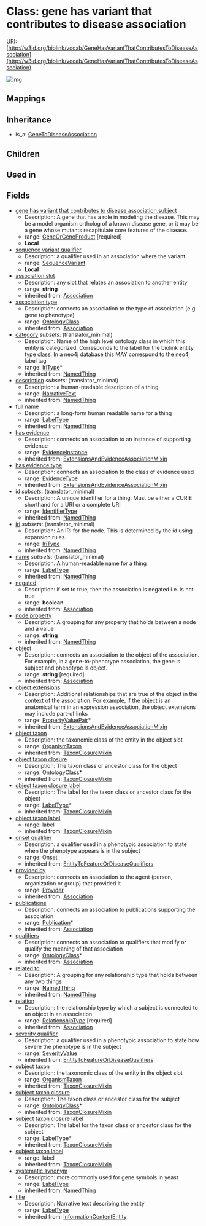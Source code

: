# Class: gene has variant that contributes to disease association




URI: [http://w3id.org/biolink/vocab/GeneHasVariantThatContributesToDiseaseAssociation](http://w3id.org/biolink/vocab/GeneHasVariantThatContributesToDiseaseAssociation)

![img](http://yuml.me/diagram/nofunky;dir:TB/class/\[GeneHasVariantThatContributesToDiseaseAssociation|id(i):identifier_type%20%3F;name(i):label_type%20%3F;category(i):iri_type%20*;node_property(i):string%20%3F;iri(i):iri_type%20%3F;full_name(i):label_type%20%3F;description(i):narrative_text%20%3F;systematic_synonym(i):label_type%20%3F;title(i):label_type%20%3F;subject_taxon_closure_label(i):label_type%20*;object_taxon_closure_label(i):label_type%20*;has_evidence(i):evidence_instance%20%3F;negated(i):boolean%20%3F;object(i):string;association_slot(i):string%20%3F]-%20onset%20qualifier(i)%20%3F>\[Onset],%20\[GeneHasVariantThatContributesToDiseaseAssociation]-%20severity%20qualifier(i)%20%3F>\[SeverityValue],%20\[GeneHasVariantThatContributesToDiseaseAssociation]-%20provided%20by(i)%20%3F>\[Provider],%20\[GeneHasVariantThatContributesToDiseaseAssociation]-%20publications(i)%20*>\[Publication],%20\[GeneHasVariantThatContributesToDiseaseAssociation]-%20qualifiers(i)%20*>\[OntologyClass],%20\[GeneHasVariantThatContributesToDiseaseAssociation]-%20relation(i)>\[RelationshipType],%20\[GeneHasVariantThatContributesToDiseaseAssociation]-%20association%20type(i)%20%3F>\[OntologyClass],%20\[GeneHasVariantThatContributesToDiseaseAssociation]-%20has%20evidence%20type(i)%20%3F>\[EvidenceType],%20\[GeneHasVariantThatContributesToDiseaseAssociation]-%20object%20extensions(i)%20*>\[PropertyValuePair],%20\[GeneHasVariantThatContributesToDiseaseAssociation]-%20object%20taxon%20closure(i)%20*>\[OntologyClass],%20\[GeneHasVariantThatContributesToDiseaseAssociation]-%20object%20taxon(i)%20%3F>\[OrganismTaxon],%20\[GeneHasVariantThatContributesToDiseaseAssociation]-%20subject%20taxon%20closure(i)%20*>\[OntologyClass],%20\[GeneHasVariantThatContributesToDiseaseAssociation]-%20subject%20taxon(i)%20%3F>\[OrganismTaxon],%20\[GeneHasVariantThatContributesToDiseaseAssociation]-%20related%20to(i)%20%3F>\[NamedThing],%20\[GeneHasVariantThatContributesToDiseaseAssociation]-%20subject>\[GeneOrGeneProduct],%20\[GeneHasVariantThatContributesToDiseaseAssociation]-%20sequence%20variant%20qualifier%20%3F>\[SequenceVariant],%20\[GeneToDiseaseAssociation]^-\[GeneHasVariantThatContributesToDiseaseAssociation])
## Mappings

## Inheritance

 *  is_a: [GeneToDiseaseAssociation](GeneToDiseaseAssociation.md)
## Children

## Used in

## Fields

 * [gene has variant that contributes to disease association.subject](gene_has_variant_that_contributes_to_disease_association_subject.md)
    * Description: A gene that has a role in modeling the disease. This may be a model organism ortholog of a known disease gene, or it may be a gene whose mutants recapitulate core features of the disease.
    * range: [GeneOrGeneProduct](GeneOrGeneProduct.md) [required]
    * __Local__
 * [sequence variant qualifier](sequence_variant_qualifier.md)
    * Description: a qualifier used in an association where the variant
    * range: [SequenceVariant](SequenceVariant.md)
    * __Local__
 * [association slot](association_slot.md)
    * Description: any slot that relates an association to another entity
    * range: **string**
    * inherited from: [Association](Association.md)
 * [association type](association_type.md)
    * Description: connects an association to the type of association (e.g. gene to phenotype)
    * range: [OntologyClass](OntologyClass.md)
    * inherited from: [Association](Association.md)
 * [category](category.md) *subsets*: (translator_minimal)
    * Description: Name of the high level ontology class in which this entity is categorized. Corresponds to the label for the biolink entity type class. In a neo4j database this MAY correspond to the neo4j label tag
    * range: [IriType](IriType.md)*
    * inherited from: [NamedThing](NamedThing.md)
 * [description](description.md) *subsets*: (translator_minimal)
    * Description: a human-readable description of a thing
    * range: [NarrativeText](NarrativeText.md)
    * inherited from: [NamedThing](NamedThing.md)
 * [full name](full_name.md)
    * Description: a long-form human readable name for a thing
    * range: [LabelType](LabelType.md)
    * inherited from: [NamedThing](NamedThing.md)
 * [has evidence](has_evidence.md)
    * Description: connects an association to an instance of supporting evidence
    * range: [EvidenceInstance](EvidenceInstance.md)
    * inherited from: [ExtensionsAndEvidenceAssociationMixin](ExtensionsAndEvidenceAssociationMixin.md)
 * [has evidence type](has_evidence_type.md)
    * Description: connects an association to the class of evidence used
    * range: [EvidenceType](EvidenceType.md)
    * inherited from: [ExtensionsAndEvidenceAssociationMixin](ExtensionsAndEvidenceAssociationMixin.md)
 * [id](id.md) *subsets*: (translator_minimal)
    * Description: A unique identifier for a thing. Must be either a CURIE shorthand for a URI or a complete URI
    * range: [IdentifierType](IdentifierType.md)
    * inherited from: [NamedThing](NamedThing.md)
 * [iri](iri.md) *subsets*: (translator_minimal)
    * Description: An IRI for the node. This is determined by the id using expansion rules.
    * range: [IriType](IriType.md)
    * inherited from: [NamedThing](NamedThing.md)
 * [name](name.md) *subsets*: (translator_minimal)
    * Description: A human-readable name for a thing
    * range: [LabelType](LabelType.md)
    * inherited from: [NamedThing](NamedThing.md)
 * [negated](negated.md)
    * Description: if set to true, then the association is negated i.e. is not true
    * range: **boolean**
    * inherited from: [Association](Association.md)
 * [node property](node_property.md)
    * Description: A grouping for any property that holds between a node and a value
    * range: **string**
    * inherited from: [NamedThing](NamedThing.md)
 * [object](object.md)
    * Description: connects an association to the object of the association. For example, in a gene-to-phenotype association, the gene is subject and phenotype is object.
    * range: **string** [required]
    * inherited from: [Association](Association.md)
 * [object extensions](object_extensions.md)
    * Description: Additional relationships that are true of the object in the context of the association. For example, if the object is an anatomical term in an expression association, the object extensions may include part-of links
    * range: [PropertyValuePair](PropertyValuePair.md)*
    * inherited from: [ExtensionsAndEvidenceAssociationMixin](ExtensionsAndEvidenceAssociationMixin.md)
 * [object taxon](object_taxon.md)
    * Description: the taxonomic class of the entity in the object slot
    * range: [OrganismTaxon](OrganismTaxon.md)
    * inherited from: [TaxonClosureMixin](TaxonClosureMixin.md)
 * [object taxon closure](object_taxon_closure.md)
    * Description: The taxon class or ancestor class for the object
    * range: [OntologyClass](OntologyClass.md)*
    * inherited from: [TaxonClosureMixin](TaxonClosureMixin.md)
 * [object taxon closure label](object_taxon_closure_label.md)
    * Description: The label for the taxon class or ancestor class for the object
    * range: [LabelType](LabelType.md)*
    * inherited from: [TaxonClosureMixin](TaxonClosureMixin.md)
 * [object taxon label](object_taxon_label.md)
    * range: label
    * inherited from: [TaxonClosureMixin](TaxonClosureMixin.md)
 * [onset qualifier](onset_qualifier.md)
    * Description: a qualifier used in a phenotypic association to state when the phenotype appears is in the subject
    * range: [Onset](Onset.md)
    * inherited from: [EntityToFeatureOrDiseaseQualifiers](EntityToFeatureOrDiseaseQualifiers.md)
 * [provided by](provided_by.md)
    * Description: connects an association to the agent (person, organization or group) that provided it
    * range: [Provider](Provider.md)
    * inherited from: [Association](Association.md)
 * [publications](publications.md)
    * Description: connects an association to publications supporting the association
    * range: [Publication](Publication.md)*
    * inherited from: [Association](Association.md)
 * [qualifiers](qualifiers.md)
    * Description: connects an association to qualifiers that modify or qualify the meaning of that association
    * range: [OntologyClass](OntologyClass.md)*
    * inherited from: [Association](Association.md)
 * [related to](related_to.md)
    * Description: A grouping for any relationship type that holds between any two things
    * range: [NamedThing](NamedThing.md)
    * inherited from: [NamedThing](NamedThing.md)
 * [relation](relation.md)
    * Description: the relationship type by which a subject is connected to an object in an association
    * range: [RelationshipType](RelationshipType.md) [required]
    * inherited from: [Association](Association.md)
 * [severity qualifier](severity_qualifier.md)
    * Description: a qualifier used in a phenotypic association to state how severe the phenotype is in the subject
    * range: [SeverityValue](SeverityValue.md)
    * inherited from: [EntityToFeatureOrDiseaseQualifiers](EntityToFeatureOrDiseaseQualifiers.md)
 * [subject taxon](subject_taxon.md)
    * Description: the taxonomic class of the entity in the object slot
    * range: [OrganismTaxon](OrganismTaxon.md)
    * inherited from: [TaxonClosureMixin](TaxonClosureMixin.md)
 * [subject taxon closure](subject_taxon_closure.md)
    * Description: The taxon class or ancestor class for the subject
    * range: [OntologyClass](OntologyClass.md)*
    * inherited from: [TaxonClosureMixin](TaxonClosureMixin.md)
 * [subject taxon closure label](subject_taxon_closure_label.md)
    * Description: The label for the taxon class or ancestor class for the subject
    * range: [LabelType](LabelType.md)*
    * inherited from: [TaxonClosureMixin](TaxonClosureMixin.md)
 * [subject taxon label](subject_taxon_label.md)
    * range: label
    * inherited from: [TaxonClosureMixin](TaxonClosureMixin.md)
 * [systematic synonym](systematic_synonym.md)
    * Description: more commonly used for gene symbols in yeast
    * range: [LabelType](LabelType.md)
    * inherited from: [NamedThing](NamedThing.md)
 * [title](title.md)
    * Description: Narrative text describing the entity
    * range: [LabelType](LabelType.md)
    * inherited from: [InformationContentEntity](InformationContentEntity.md)
